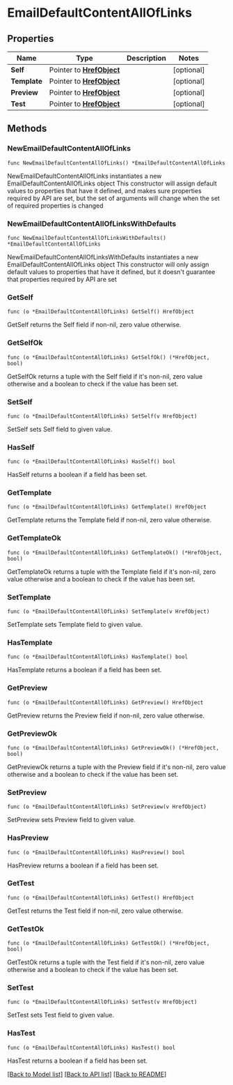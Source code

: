 # EmailDefaultContentAllOfLinks

## Properties

Name | Type | Description | Notes
------------ | ------------- | ------------- | -------------
**Self** | Pointer to [**HrefObject**](HrefObject.md) |  | [optional] 
**Template** | Pointer to [**HrefObject**](HrefObject.md) |  | [optional] 
**Preview** | Pointer to [**HrefObject**](HrefObject.md) |  | [optional] 
**Test** | Pointer to [**HrefObject**](HrefObject.md) |  | [optional] 

## Methods

### NewEmailDefaultContentAllOfLinks

`func NewEmailDefaultContentAllOfLinks() *EmailDefaultContentAllOfLinks`

NewEmailDefaultContentAllOfLinks instantiates a new EmailDefaultContentAllOfLinks object
This constructor will assign default values to properties that have it defined,
and makes sure properties required by API are set, but the set of arguments
will change when the set of required properties is changed

### NewEmailDefaultContentAllOfLinksWithDefaults

`func NewEmailDefaultContentAllOfLinksWithDefaults() *EmailDefaultContentAllOfLinks`

NewEmailDefaultContentAllOfLinksWithDefaults instantiates a new EmailDefaultContentAllOfLinks object
This constructor will only assign default values to properties that have it defined,
but it doesn't guarantee that properties required by API are set

### GetSelf

`func (o *EmailDefaultContentAllOfLinks) GetSelf() HrefObject`

GetSelf returns the Self field if non-nil, zero value otherwise.

### GetSelfOk

`func (o *EmailDefaultContentAllOfLinks) GetSelfOk() (*HrefObject, bool)`

GetSelfOk returns a tuple with the Self field if it's non-nil, zero value otherwise
and a boolean to check if the value has been set.

### SetSelf

`func (o *EmailDefaultContentAllOfLinks) SetSelf(v HrefObject)`

SetSelf sets Self field to given value.

### HasSelf

`func (o *EmailDefaultContentAllOfLinks) HasSelf() bool`

HasSelf returns a boolean if a field has been set.

### GetTemplate

`func (o *EmailDefaultContentAllOfLinks) GetTemplate() HrefObject`

GetTemplate returns the Template field if non-nil, zero value otherwise.

### GetTemplateOk

`func (o *EmailDefaultContentAllOfLinks) GetTemplateOk() (*HrefObject, bool)`

GetTemplateOk returns a tuple with the Template field if it's non-nil, zero value otherwise
and a boolean to check if the value has been set.

### SetTemplate

`func (o *EmailDefaultContentAllOfLinks) SetTemplate(v HrefObject)`

SetTemplate sets Template field to given value.

### HasTemplate

`func (o *EmailDefaultContentAllOfLinks) HasTemplate() bool`

HasTemplate returns a boolean if a field has been set.

### GetPreview

`func (o *EmailDefaultContentAllOfLinks) GetPreview() HrefObject`

GetPreview returns the Preview field if non-nil, zero value otherwise.

### GetPreviewOk

`func (o *EmailDefaultContentAllOfLinks) GetPreviewOk() (*HrefObject, bool)`

GetPreviewOk returns a tuple with the Preview field if it's non-nil, zero value otherwise
and a boolean to check if the value has been set.

### SetPreview

`func (o *EmailDefaultContentAllOfLinks) SetPreview(v HrefObject)`

SetPreview sets Preview field to given value.

### HasPreview

`func (o *EmailDefaultContentAllOfLinks) HasPreview() bool`

HasPreview returns a boolean if a field has been set.

### GetTest

`func (o *EmailDefaultContentAllOfLinks) GetTest() HrefObject`

GetTest returns the Test field if non-nil, zero value otherwise.

### GetTestOk

`func (o *EmailDefaultContentAllOfLinks) GetTestOk() (*HrefObject, bool)`

GetTestOk returns a tuple with the Test field if it's non-nil, zero value otherwise
and a boolean to check if the value has been set.

### SetTest

`func (o *EmailDefaultContentAllOfLinks) SetTest(v HrefObject)`

SetTest sets Test field to given value.

### HasTest

`func (o *EmailDefaultContentAllOfLinks) HasTest() bool`

HasTest returns a boolean if a field has been set.


[[Back to Model list]](../README.md#documentation-for-models) [[Back to API list]](../README.md#documentation-for-api-endpoints) [[Back to README]](../README.md)


